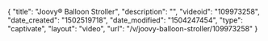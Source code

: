 {
    "title": "Joovy&reg; Balloon Stroller",
    "description": "",
    "videoid": "109973258",
    "date_created": "1502519718",
    "date_modified": "1504247454",
    "type": "captivate",
    "layout": "video",
    "url": "\/v\/joovy-balloon-stroller\/109973258"
}